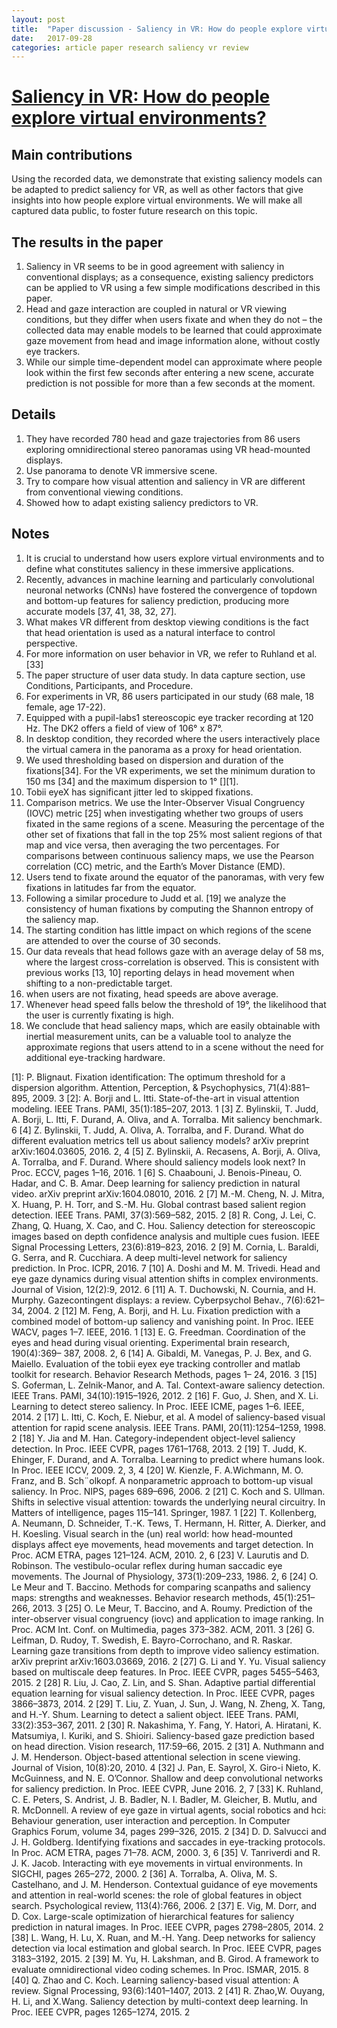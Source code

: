 ```yaml
---
layout: post
title:  "Paper discussion - Saliency in VR: How do people explore virtual environments?"
date:   2017-09-28
categories: article paper research saliency vr review
---
```

# [Saliency in VR: How do people explore virtual environments?](https://arxiv.org/abs/1612.04335)

## Main contributions
Using the recorded data, we demonstrate that existing saliency models can be adapted to predict saliency for VR, as well as other factors that give insights
into how people explore virtual environments. We will make all captured data public, to foster future research on this topic.

## The results in the paper
1. Saliency in VR seems to be in good agreement with saliency in conventional displays; as a consequence, existing saliency predictors can be applied to VR using a few simple modifications described in this paper. 
2. Head and gaze interaction are coupled in natural or VR viewing conditions, but they differ when users fixate and when they do not – the collected data may enable models to be learned that could approximate gaze movement from head and image information alone, without costly eye trackers. 
3. While our simple time-dependent model can approximate where people look within the first few seconds after entering a new scene, accurate prediction is not possible for more than a few seconds at the moment.

## Details
1. They have recorded 780 head and gaze trajectories from 86 users exploring omnidirectional stereo panoramas using VR head-mounted displays.
2. Use panorama to denote VR immersive scene.
3. Try to compare how visual attention and saliency in VR are different from conventional viewing conditions.
4. Showed how to adapt existing saliency predictors to VR.

## Notes
1. It is crucial to understand how users explore virtual environments and to define what constitutes saliency in these immersive applications.
2. Recently, advances in machine learning and particularly convolutional neuronal networks (CNNs) have fostered the convergence of topdown and bottom-up features for saliency prediction, producing more accurate models [37, 41, 38, 32, 27].
3. What makes VR different from desktop viewing conditions is the fact that head orientation is used as a natural interface to control perspective.
4. For more information on user behavior in VR, we refer to Ruhland et al. [33]
5. The paper structure of user data study. In data capture section, use Conditions, Participants, and Procedure.
6. For experiments in VR, 86 users participated in our study (68 male, 18 female, age 17-22).
7. Equipped with a pupil-labs1 stereoscopic eye tracker recording at 120 Hz. The DK2 offers a field of view of 106° x 87°.
8. In desktop condition, they recorded where the users interactively place the virtual camera in the panorama as a proxy for head orientation.
9. We used thresholding based on dispersion and duration of the fixations[34]. For the VR experiments, we set the minimum duration to 150 ms [34] and the maximum dispersion to 1° [][1].
10. Tobii eyeX has significant jitter led to skipped fixations.
11. Comparison metrics. We use the Inter-Observer Visual Congruency (IOVC) metric [25] when investigating whether two groups of users fixated in the same regions of a scene. Measuring the percentage of the other set of fixations that fall in the top 25% most salient regions of that map and vice versa, then
averaging the two percentages. For comparisons between continuous saliency maps, we use the Pearson correlation (CC) metric, and the Earth’s Mover Distance
(EMD).
12. Users tend to fixate around the equator of the panoramas, with very few fixations in latitudes far from the equator.
13. Following a similar procedure to Judd et al. [19] we analyze the consistency of human fixations by computing the Shannon entropy of the saliency map.
14. The starting condition has little impact on which regions of the scene are attended to over the course of 30 seconds.
15. Our data reveals that head follows gaze with an average delay of 58 ms, where the largest cross-correlation is observed. This is consistent with previous works [13, 10] reporting delays in head movement when shifting to a non-predictable target.
16. when users are not fixating, head speeds are above average.
17. Whenever head speed falls below the threshold of 19°, the likelihood that the user is currently fixating is high.
18. We conclude that head saliency maps, which are easily obtainable with inertial measurement units, can be a valuable tool to analyze the approximate regions that users attend to in a scene without the need for additional eye-tracking hardware.

[1]: P. Blignaut. Fixation identification: The optimum threshold for a dispersion algorithm. Attention, Perception, & Psychophysics, 71(4):881–895, 2009. 3
[2]: A. Borji and L. Itti. State-of-the-art in visual attention modeling. IEEE Trans. PAMI, 35(1):185–207, 2013. 1
[3] Z. Bylinskii, T. Judd, A. Borji, L. Itti, F. Durand, A. Oliva,
and A. Torralba. Mit saliency benchmark. 6
[4] Z. Bylinskii, T. Judd, A. Oliva, A. Torralba, and F. Durand.
What do different evaluation metrics tell us about saliency
models? arXiv preprint arXiv:1604.03605, 2016. 2, 4
[5] Z. Bylinskii, A. Recasens, A. Borji, A. Oliva, A. Torralba,
and F. Durand. Where should saliency models look next? In
Proc. ECCV, pages 1–16, 2016. 1
[6] S. Chaabouni, J. Benois-Pineau, O. Hadar, and C. B. Amar.
Deep learning for saliency prediction in natural video. arXiv
preprint arXiv:1604.08010, 2016. 2
[7] M.-M. Cheng, N. J. Mitra, X. Huang, P. H. Torr, and S.-M.
Hu. Global contrast based salient region detection. IEEE
Trans. PAMI, 37(3):569–582, 2015. 2
[8] R. Cong, J. Lei, C. Zhang, Q. Huang, X. Cao, and C. Hou.
Saliency detection for stereoscopic images based on depth
confidence analysis and multiple cues fusion. IEEE Signal
Processing Letters, 23(6):819–823, 2016. 2
[9] M. Cornia, L. Baraldi, G. Serra, and R. Cucchiara. A deep
multi-level network for saliency prediction. In Proc. ICPR,
2016. 7
[10] A. Doshi and M. M. Trivedi. Head and eye gaze dynamics
during visual attention shifts in complex environments.
Journal of Vision, 12(2):9, 2012. 6
[11] A. T. Duchowski, N. Cournia, and H. Murphy. Gazecontingent
displays: a review. Cyberpsychol Behav.,
7(6):621–34, 2004. 2
[12] M. Feng, A. Borji, and H. Lu. Fixation prediction with a
combined model of bottom-up saliency and vanishing point.
In Proc. IEEE WACV, pages 1–7. IEEE, 2016. 1
[13] E. G. Freedman. Coordination of the eyes and head during
visual orienting. Experimental brain research, 190(4):369–
387, 2008. 2, 6
[14] A. Gibaldi, M. Vanegas, P. J. Bex, and G. Maiello. Evaluation
of the tobii eyex eye tracking controller and matlab
toolkit for research. Behavior Research Methods, pages 1–
24, 2016. 3
[15] S. Goferman, L. Zelnik-Manor, and A. Tal. Context-aware
saliency detection. IEEE Trans. PAMI, 34(10):1915–1926,
2012. 2
[16] F. Guo, J. Shen, and X. Li. Learning to detect stereo saliency.
In Proc. IEEE ICME, pages 1–6. IEEE, 2014. 2
[17] L. Itti, C. Koch, E. Niebur, et al. A model of saliency-based
visual attention for rapid scene analysis. IEEE Trans. PAMI,
20(11):1254–1259, 1998. 2
[18] Y. Jia and M. Han. Category-independent object-level
saliency detection. In Proc. IEEE CVPR, pages 1761–1768,
2013. 2
[19] T. Judd, K. Ehinger, F. Durand, and A. Torralba. Learning to
predict where humans look. In Proc. IEEE ICCV, 2009. 2,
3, 4
[20] W. Kienzle, F. A.Wichmann, M. O. Franz, and B. Sch¨olkopf.
A nonparametric approach to bottom-up visual saliency. In
Proc. NIPS, pages 689–696, 2006. 2
[21] C. Koch and S. Ullman. Shifts in selective visual attention:
towards the underlying neural circuitry. In Matters of intelligence,
pages 115–141. Springer, 1987. 1
[22] T. Kollenberg, A. Neumann, D. Schneider, T.-K. Tews,
T. Hermann, H. Ritter, A. Dierker, and H. Koesling. Visual
search in the (un) real world: how head-mounted displays
affect eye movements, head movements and target detection.
In Proc. ACM ETRA, pages 121–124. ACM, 2010. 2, 6
[23] V. Laurutis and D. Robinson. The vestibulo-ocular reflex
during human saccadic eye movements. The Journal of Physiology,
373(1):209–233, 1986. 2, 6
[24] O. Le Meur and T. Baccino. Methods for comparing scanpaths
and saliency maps: strengths and weaknesses. Behavior
research methods, 45(1):251–266, 2013. 3
[25] O. Le Meur, T. Baccino, and A. Roumy. Prediction of the
inter-observer visual congruency (iovc) and application to
image ranking. In Proc. ACM Int. Conf. on Multimedia,
pages 373–382. ACM, 2011. 3
[26] G. Leifman, D. Rudoy, T. Swedish, E. Bayro-Corrochano,
and R. Raskar. Learning gaze transitions from depth
to improve video saliency estimation. arXiv preprint
arXiv:1603.03669, 2016. 2
[27] G. Li and Y. Yu. Visual saliency based on multiscale deep
features. In Proc. IEEE CVPR, pages 5455–5463, 2015. 2
[28] R. Liu, J. Cao, Z. Lin, and S. Shan. Adaptive partial differential
equation learning for visual saliency detection. In Proc.
IEEE CVPR, pages 3866–3873, 2014. 2
[29] T. Liu, Z. Yuan, J. Sun, J. Wang, N. Zheng, X. Tang, and
H.-Y. Shum. Learning to detect a salient object. IEEE Trans.
PAMI, 33(2):353–367, 2011. 2
[30] R. Nakashima, Y. Fang, Y. Hatori, A. Hiratani, K. Matsumiya,
I. Kuriki, and S. Shioiri. Saliency-based gaze prediction
based on head direction. Vision research, 117:59–66,
2015. 2
[31] A. Nuthmann and J. M. Henderson. Object-based attentional
selection in scene viewing. Journal of Vision, 10(8):20, 2010.
4
[32] J. Pan, E. Sayrol, X. Giro-i Nieto, K. McGuinness, and N. E.
O’Connor. Shallow and deep convolutional networks for
saliency prediction. In Proc. IEEE CVPR, June 2016. 2,
7
[33] K. Ruhland, C. E. Peters, S. Andrist, J. B. Badler, N. I.
Badler, M. Gleicher, B. Mutlu, and R. McDonnell. A review
of eye gaze in virtual agents, social robotics and hci: Behaviour
generation, user interaction and perception. In Computer
Graphics Forum, volume 34, pages 299–326, 2015. 2
[34] D. D. Salvucci and J. H. Goldberg. Identifying fixations and
saccades in eye-tracking protocols. In Proc. ACM ETRA,
pages 71–78. ACM, 2000. 3, 6
[35] V. Tanriverdi and R. J. K. Jacob. Interacting with eye movements
in virtual environments. In SIGCHI, pages 265–272,
2000. 2
[36] A. Torralba, A. Oliva, M. S. Castelhano, and J. M. Henderson.
Contextual guidance of eye movements and attention
in real-world scenes: the role of global features in object
search. Psychological review, 113(4):766, 2006. 2
[37] E. Vig, M. Dorr, and D. Cox. Large-scale optimization of hierarchical
features for saliency prediction in natural images.
In Proc. IEEE CVPR, pages 2798–2805, 2014. 2
[38] L. Wang, H. Lu, X. Ruan, and M.-H. Yang. Deep networks
for saliency detection via local estimation and global search.
In Proc. IEEE CVPR, pages 3183–3192, 2015. 2
[39] M. Yu, H. Lakshman, and B. Girod. A framework to evaluate
omnidirectional video coding schemes. In Proc. ISMAR,
2015. 8
[40] Q. Zhao and C. Koch. Learning saliency-based visual attention:
A review. Signal Processing, 93(6):1401–1407, 2013.
2
[41] R. Zhao,W. Ouyang, H. Li, and X.Wang. Saliency detection
by multi-context deep learning. In Proc. IEEE CVPR, pages
1265–1274, 2015. 2

<script>
  (function(i,s,o,g,r,a,m){i['GoogleAnalyticsObject']=r;i[r]=i[r]||function(){
  (i[r].q=i[r].q||[]).push(arguments)},i[r].l=1*new Date();a=s.createElement(o),
  m=s.getElementsByTagName(o)[0];a.async=1;a.src=g;m.parentNode.insertBefore(a,m)
  })(window,document,'script','https://www.google-analytics.com/analytics.js','ga');

  ga('create', 'UA-85986843-1', 'auto');
  ga('send', 'pageview');

</script>